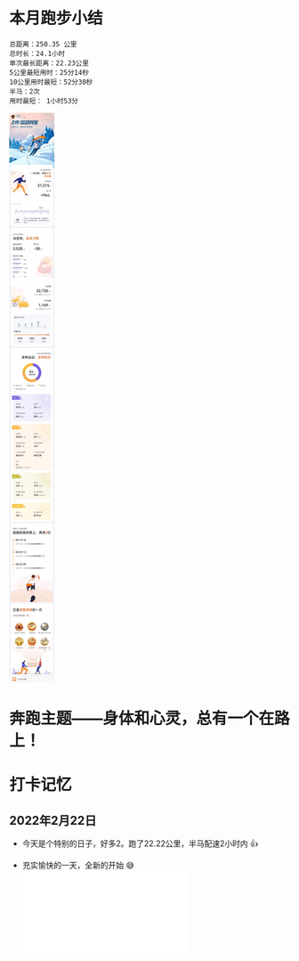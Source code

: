 # 本月跑步小结
```
总距离：250.35 公里
总时长：24.1小时
单次最长距离：22.23公里
5公里最短用时：25分14秒
10公里用时最短：52分30秒
半马：2次
用时最短： 1小时53分
```

![2022年2月-运动月报](./月报_202202.jpg)

# 奔跑主题——身体和心灵，总有一个在路上！

# 打卡记忆
## 2022年2月22日
*  今天是个特别的日子，好多2。跑了22.22公里，半马配速2小时内 :+1:
-  充实愉快的一天，全新的开始 😅
![详细日志](./d20220222.md)
